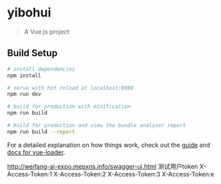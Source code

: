 # yibohui

> A Vue.js project

## Build Setup

``` bash
# install dependencies
npm install

# serve with hot reload at localhost:8080
npm run dev

# build for production with minification
npm run build

# build for production and view the bundle analyzer report
npm run build --report
```

For a detailed explanation on how things work, check out the [guide](http://vuejs-templates.github.io/webpack/) and [docs for vue-loader](http://vuejs.github.io/vue-loader).

http://weifang-ai-expo.mepxns.info/swagger-ui.html
测试用户token
X-Access-Token:1
X-Access-Token:2
X-Access-Token:3
X-Access-Token:e
